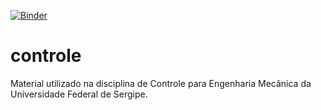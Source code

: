 ﻿[![Binder](https://mybinder.org/badge_logo.svg)](https://mybinder.org/v2/gh/dbr-ufs/controle/master)

# controle
Material utilizado na disciplina de Controle para Engenharia Mecânica da Universidade Federal de Sergipe.
